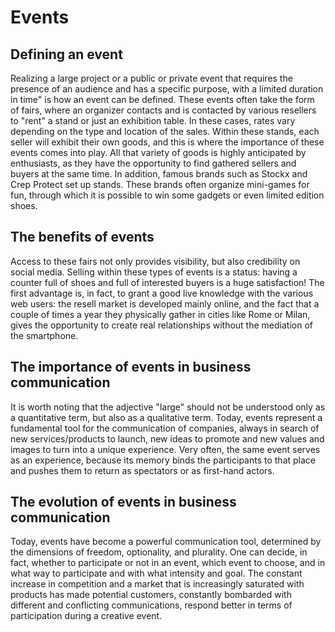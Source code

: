 # Events
## Defining an event

Realizing a large project or a public or private event that requires the presence of an audience and has a specific purpose, with a limited duration in time" is how an event can be defined. These events often take the form of fairs, where an organizer contacts and is contacted by various resellers to "rent" a stand or just an exhibition table. In these cases, rates vary depending on the type and location of the sales. Within these stands, each seller will exhibit their own goods, and this is where the importance of these events comes into play. All that variety of goods is highly anticipated by enthusiasts, as they have the opportunity to find gathered sellers and buyers at the same time. In addition, famous brands such as Stockx and Crep Protect set up stands. These brands often organize mini-games for fun, through which it is possible to win some gadgets or even limited edition shoes.

## The benefits of events

Access to these fairs not only provides visibility, but also credibility on social media. Selling within these types of events is a status: having a counter full of shoes and full of interested buyers is a huge satisfaction!
The first advantage is, in fact, to grant a good live knowledge with the various web users: the resell market is developed mainly online, and the fact that a couple of times a year they physically gather in cities like Rome or Milan, gives the opportunity to create real relationships without the mediation of the smartphone.

## The importance of events in business communication

It is worth noting that the adjective "large" should not be understood only as a quantitative term, but also as a qualitative term. Today, events represent a fundamental tool for the communication of companies, always in search of new services/products to launch, new ideas to promote and new values and images to turn into a unique experience. Very often, the same event serves as an experience, because its memory binds the participants to that place and pushes them to return as spectators or as first-hand actors.

## The evolution of events in business communication

Today, events have become a powerful communication tool, determined by the dimensions of freedom, optionality, and plurality. One can decide, in fact, whether to participate or not in an event, which event to choose, and in what way to participate and with what intensity and goal. The constant increase in competition and a market that is increasingly saturated with products has made potential customers, constantly bombarded with different and conflicting communications, respond better in terms of participation during a creative event.



